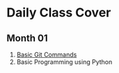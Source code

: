 # Daily Class Cover

## Month 01
1. [Basic Git Commands](https://github.com/WitIslit/Git-Practice/blob/main/tutorial.md)
2. Basic Programming using Python


